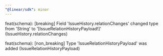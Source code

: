 ```yaml
---
"@linear/sdk": minor
---
```

  
feat(schema): [breaking] Field 'IssueHistory.relationChanges' changed type from 'String' to '[IssueRelationHistoryPayload!]' (IssueHistory.relationChanges)

feat(schema): [non_breaking] Type 'IssueRelationHistoryPayload' was added (IssueRelationHistoryPayload)